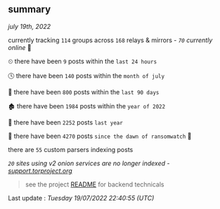 
## summary
_july 19th, 2022_

currently tracking `114` groups across `168` relays & mirrors - _`70` currently online_ 📡

⏲ there have been `9` posts within the `last 24 hours`

🕓 there have been `140` posts within the `month of july`

📅 there have been `800` posts within the `last 90 days`

🏚 there have been `1984` posts within the `year of 2022`

🚀 there have been `2252` posts `last year`

🦕 there have been `4270` posts `since the dawn of ransomwatch` 🐣

there are `55` custom parsers indexing posts

_`20` sites using v2 onion services are no longer indexed - [support.torproject.org](https://support.torproject.org/onionservices/v2-deprecation/)_

> see the project [README](https://github.com/jmousqueton/ransomwatch#readme) for backend technicals



Last update : _Tuesday 19/07/2022 22:40:55 (UTC)_

